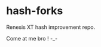 # hash-forks

Renesis XT hash improvement repo.

Come at me bro !
            -_-
                                                                 
